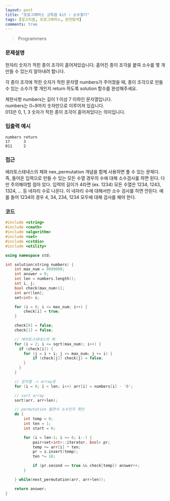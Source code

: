 ```yaml
---
layout: post
title: "프로그래머스 고득점 kit : 소수찾기"
tags: [알고리즘, 프로그래머스, 완전탐색]
comments: true
---
```


> Programmers  

### 문제설명  
한자리 숫자가 적힌 종이 조각이 흩어져있습니다. 흩어진 종이 조각을 붙여 소수를 몇 개 만들 수 있는지 알아내려 합니다.  

각 종이 조각에 적힌 숫자가 적힌 문자열 numbers가 주어졌을 때, 종이 조각으로 만들 수 있는 소수가 몇 개인지 return 하도록 solution 함수를 완성해주세요.  

제한사항
numbers는 길이 1 이상 7 이하인 문자열입니다.  
numbers는 0~9까지 숫자만으로 이루어져 있습니다.  
013은 0, 1, 3 숫자가 적힌 종이 조각이 흩어져있다는 의미입니다.  

### 입출력 예시  
~~~
numbers return
17      3
011     2
~~~

### 접근  
에라토스테네스의 체와 nex_permutation 개념을 함께 사용하면 풀 수 있는 문제다. 즉, 들어온 입력으로 만들 수 있는 모든 수열 경우의 수에 대해 소수검사를 하면 된다. 다만 주의해야할 점아 았다. 입력의 길이가 4라면 (ex. 1234) 모든 수열은 1234, 1243, 1324, ... 등 네자리 수로 나온다. 이 네자리 수에 대해서만 소수 검사를 하면 안된다. 예를 들어 1234의 경우 4, 34, 234, 1234 모두에 대해 검사를 해야 한다.  

### 코드  
~~~c++
#include <string>
#include <cmath>
#include <algorithm>
#include <set>
#include <cstdio>
#include <utility>

using namespace std;

int solution(string numbers) {
    int max_num = 9999999;
    int answer = 0;
    int len = numbers.length();
    int i, j;
    bool check[max_num+1];
    int arr[len];
    set<int> s;

    for (i = 0; i <= max_num; i++) {
        check[i] = true;
    }

    check[0] = false;
    check[1] = false;

    // 에라토스테네스의 체
    for (i = 2; i <= sqrt(max_num); i++) {
      if (check[i]) {
        for (j = i + i; j <= max_num; j += i) {
            if (check[j]) check[j] = false;
        }
      }
    }

    // 문자열 -> array로
    for (i = 0; i < len; i++) arr[i] = numbers[i] - '0';

    // sort array
    sort(arr, arr+len);

    // permutation 돌면서 소수인지 확인
    do {
        int temp = 0;
        int ten = 1;
        int start = 0;

        for (i = len-1; i >= 0; i--) {
            pair<set<int>::iterator, bool> pr;
            temp += arr[i] * ten;
            pr = s.insert(temp);
            ten *= 10;

            if (pr.second == true && check[temp]) answer++;
        }

    } while(next_permutation(arr, arr+len));

    return answer;
}
~~~